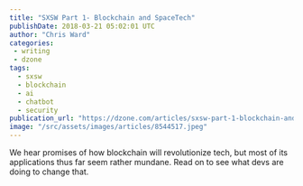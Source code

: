 ```yaml
---
title: "SXSW Part 1- Blockchain and SpaceTech"
publishDate: 2018-03-21 05:02:01 UTC
author: "Chris Ward"
categories:
 - writing
 - dzone
tags:
  - sxsw
  - blockchain
  - ai
  - chatbot
  - security
publication_url: "https://dzone.com/articles/sxsw-part-1-blockchain-and-spacetech"
image: "/src/assets/images/articles/8544517.jpeg"
---
```


We hear promises of how blockchain will revolutionize tech, but most of its applications thus far seem rather mundane. Read on to see what devs are doing to change that.

